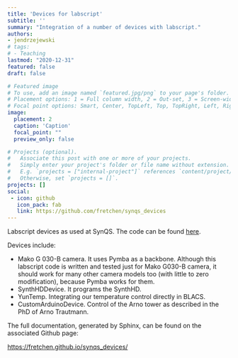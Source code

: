 ```yaml
---
title: 'Devices for labscript'
subtitle: ''
summary: "Integration of a number of devices with labscript."
authors:
- jendrzejewski
# tags:
# - Teaching
lastmod: "2020-12-31"
featured: false
draft: false

# Featured image
# To use, add an image named `featured.jpg/png` to your page's folder.
# Placement options: 1 = Full column width, 2 = Out-set, 3 = Screen-width
# Focal point options: Smart, Center, TopLeft, Top, TopRight, Left, Right, BottomLeft, Bottom, BottomRight
image:
  placement: 2
  caption: 'Caption'
  focal_point: ""
  preview_only: false

# Projects (optional).
#   Associate this post with one or more of your projects.
#   Simply enter your project's folder or file name without extension.
#   E.g. `projects = ["internal-project"]` references `content/project/deep-learning/index.md`.
#   Otherwise, set `projects = []`.
projects: []
social:
 - icon: github
   icon_pack: fab
   link: https://github.com/fretchen/synqs_devices
---
```


Labscript devices as used at SynQS. The code can be found [here](https://github.com/fretchen/synqs_devices).

Devices include:

- Mako G 030-B camera. It uses Pymba as a backbone. Although this labscript code is written and tested just for Mako G030-B camera, it should work for many other camera models too (with little to zero modification), because Pymba works for them.
- SynthHDDevice. It programs the SynthHD.
- YunTemp. Integrating our temperature control directly in BLACS.
- CustomArduinoDevice. Control of the Arno tower as described in the PhD of Arno Trautmann.

The full documentation, generated by Sphinx, can be found on the associated Github page:

https://fretchen.github.io/synqs_devices/
